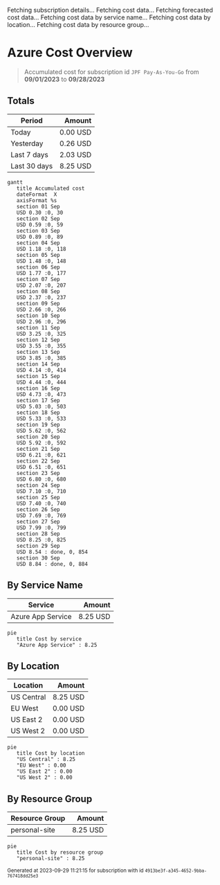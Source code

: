 Fetching subscription details...
Fetching cost data...
Fetching forecasted cost data...
Fetching cost data by service name...
Fetching cost data by location...
Fetching cost data by resource group...
# Azure Cost Overview

> Accumulated cost for subscription id `JPF Pay-As-You-Go` from **09/01/2023** to **09/28/2023**

## Totals

|Period|Amount|
|---|---:|
|Today|0.00 USD|
|Yesterday|0.26 USD|
|Last 7 days|2.03 USD|
|Last 30 days|8.25 USD|

```mermaid
gantt
   title Accumulated cost
   dateFormat  X
   axisFormat %s
   section 01 Sep
   USD 0.30 :0, 30
   section 02 Sep
   USD 0.59 :0, 59
   section 03 Sep
   USD 0.89 :0, 89
   section 04 Sep
   USD 1.18 :0, 118
   section 05 Sep
   USD 1.48 :0, 148
   section 06 Sep
   USD 1.77 :0, 177
   section 07 Sep
   USD 2.07 :0, 207
   section 08 Sep
   USD 2.37 :0, 237
   section 09 Sep
   USD 2.66 :0, 266
   section 10 Sep
   USD 2.96 :0, 296
   section 11 Sep
   USD 3.25 :0, 325
   section 12 Sep
   USD 3.55 :0, 355
   section 13 Sep
   USD 3.85 :0, 385
   section 14 Sep
   USD 4.14 :0, 414
   section 15 Sep
   USD 4.44 :0, 444
   section 16 Sep
   USD 4.73 :0, 473
   section 17 Sep
   USD 5.03 :0, 503
   section 18 Sep
   USD 5.33 :0, 533
   section 19 Sep
   USD 5.62 :0, 562
   section 20 Sep
   USD 5.92 :0, 592
   section 21 Sep
   USD 6.21 :0, 621
   section 22 Sep
   USD 6.51 :0, 651
   section 23 Sep
   USD 6.80 :0, 680
   section 24 Sep
   USD 7.10 :0, 710
   section 25 Sep
   USD 7.40 :0, 740
   section 26 Sep
   USD 7.69 :0, 769
   section 27 Sep
   USD 7.99 :0, 799
   section 28 Sep
   USD 8.25 :0, 825
   section 29 Sep
   USD 8.54 : done, 0, 854
   section 30 Sep
   USD 8.84 : done, 0, 884
```

## By Service Name

|Service|Amount|
|---|---:|
|Azure App Service|8.25 USD|

```mermaid
pie
   title Cost by service
   "Azure App Service" : 8.25
```

## By Location

|Location|Amount|
|---|---:|
|US Central|8.25 USD|
|EU West|0.00 USD|
|US East 2|0.00 USD|
|US West 2|0.00 USD|

```mermaid
pie
   title Cost by location
   "US Central" : 8.25
   "EU West" : 0.00
   "US East 2" : 0.00
   "US West 2" : 0.00
```

## By Resource Group

|Resource Group|Amount|
|---|---:|
|personal-site|8.25 USD|

```mermaid
pie
   title Cost by resource group
   "personal-site" : 8.25
```

<sup>Generated at 2023-09-29 11:21:15 for subscription with id `4913be3f-a345-4652-9bba-767418dd25e3`</sup>
